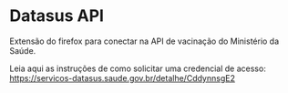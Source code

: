 # Datasus API

Extensão do firefox para conectar na API de vacinação do Ministério da Saúde.

Leia aqui as instruções de como solicitar uma credencial de acesso: https://servicos-datasus.saude.gov.br/detalhe/CddynnsgE2